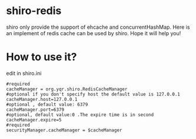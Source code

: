 shiro-redis
===========

shiro only provide the support of ehcache and concurrentHashMap. Here is an implement of redis cache can be used by shiro. Hope it will help you!

How to use it?
===========

edit in shiro.ini

```properties
#required
cacheManager = org.yqr.shiro.RedisCacheManager
#optional if you don't specify host the default value is 127.0.0.1
cacheManager.host=127.0.0.1
#optional , default value: 6379
cacheManager.port=6379
#optional, default value:0 .The expire time is in second
cacheManager.expire=5
#required
securityManager.cacheManager = $cacheManager
```
